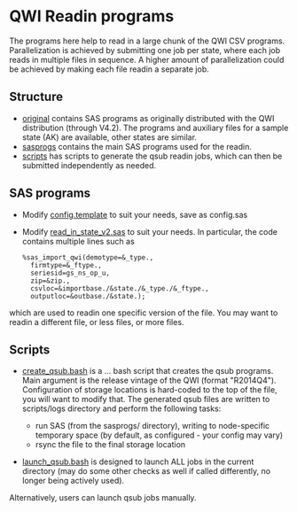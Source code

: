 QWI Readin programs
===============

The programs here help to read in a large chunk of the QWI CSV programs. Parallelization is achieved by submitting one job per state, where each job reads in multiple files in sequence. A higher amount of parallelization could be achieved by making each file readin a separate job.

Structure
---------
* [original](original/) contains SAS programs as originally distributed with the QWI distribution (through V4.2). The programs and auxiliary files for a sample state (AK) are available, other states are similar.
* [sasprogs](sasprogs/) contains the main SAS programs used for the readin.
* [scripts](scripts/) has scripts to generate the qsub readin jobs, which can then be submitted independently as needed.

SAS programs
------------
* Modify [config.template](sasprogs/config.template) to suit your needs, save as config.sas
* Modify [read_in_state_v2.sas](sasprogs/read_in_state_v2.sas) to suit your needs. In particular, the code contains multiple lines such as

      %sas_import_qwi(demotype=&_type.,
        firmtype=&_ftype.,
        seriesid=gs_ns_op_u,
        zip=&zip.,
        csvloc=&importbase./&state./&_type./&_ftype.,
        outputloc=&outbase./&state.);

which are used to readin one specific version of the file. You may want to readin a different file, or less files, or more files.

Scripts
--------
* [create_qsub.bash](scripts/create_qsub.bash) is a ... bash script that creates the qsub programs. Main argument is the release vintage of the QWI (format "R2014Q4"). Configuration of storage locations is hard-coded to the top of the file, you will want to modify that. The generated qsub files are written to scripts/logs directory and perform the following tasks:
    * run SAS (from the sasprogs/ directory), writing to node-specific temporary space (by default, as configured - your config may vary)
    * rsync the file to the final storage location

* [launch_qsub.bash](scripts/launch_qsub.bash) is designed to launch ALL jobs in the current directory (may do some other checks as well if called differently, no longer being actively used).

Alternatively, users can launch qsub jobs manually.
